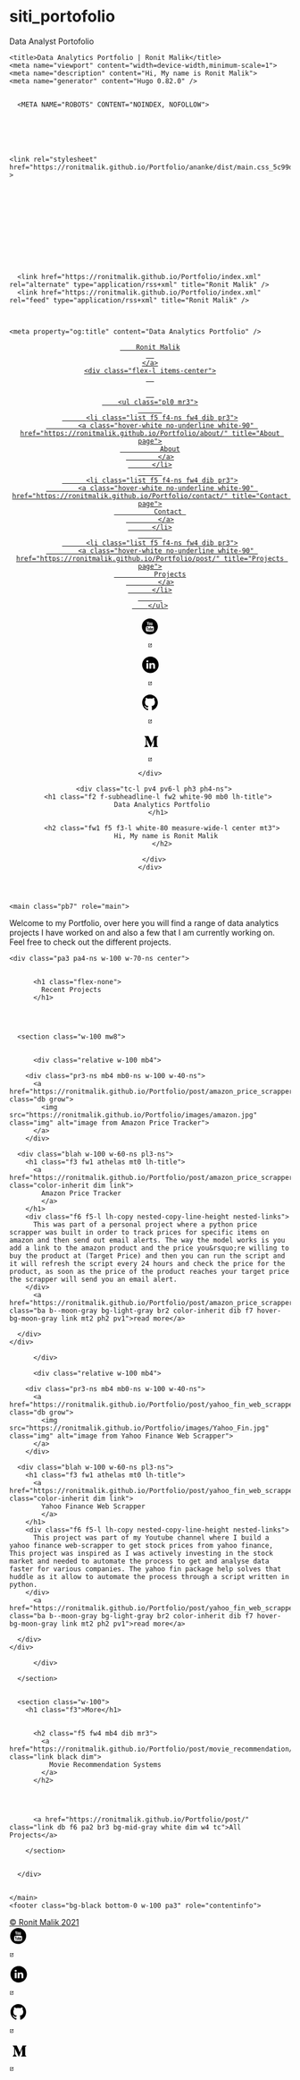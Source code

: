 # siti_portofolio
Data Analyst Portofolio

<!DOCTYPE html>
<html lang="en-us">
  <head>
    <meta charset="utf-8">
    <meta http-equiv="X-UA-Compatible" content="IE=edge,chrome=1">
    
    <title>Data Analytics Portfolio | Ronit Malik</title>
    <meta name="viewport" content="width=device-width,minimum-scale=1">
    <meta name="description" content="Hi, My name is Ronit Malik">
    <meta name="generator" content="Hugo 0.82.0" />
    
    
      <META NAME="ROBOTS" CONTENT="NOINDEX, NOFOLLOW">
    

    

  
  
    <link rel="stylesheet" href="https://ronitmalik.github.io/Portfolio/ananke/dist/main.css_5c99d70a7725bacd4c701e995b969fea.css" >
  




    
      

    

    
    
      <link href="https://ronitmalik.github.io/Portfolio/index.xml" rel="alternate" type="application/rss+xml" title="Ronit Malik" />
      <link href="https://ronitmalik.github.io/Portfolio/index.xml" rel="feed" type="application/rss+xml" title="Ronit Malik" />
      
    
    
    <meta property="og:title" content="Data Analytics Portfolio" />
<meta property="og:description" content="Hi, My name is Ronit Malik" />
<meta property="og:type" content="website" />
<meta property="og:url" content="https://ronitmalik.github.io/Portfolio/" /><meta property="og:site_name" content="Ronit Malik" />

<meta itemprop="name" content="Data Analytics Portfolio">
<meta itemprop="description" content="Hi, My name is Ronit Malik"><meta name="twitter:card" content="summary"/>
<meta name="twitter:title" content="Data Analytics Portfolio"/>
<meta name="twitter:description" content="Hi, My name is Ronit Malik"/>

	
  </head>

  <body class="ma0 avenir bg-near-white">

    

  
  
  <header class="cover bg-top" style="background-image: url('https://ronitmalik.github.io/Portfolio/images/data2.jpg');">
    <div class="bg-black-60">
      <nav class="pv3 ph3 ph4-ns" role="navigation">
  <div class="flex-l justify-between items-center center">
    <a href="https://ronitmalik.github.io/Portfolio/" class="f3 fw2 hover-white no-underline white-90 dib">
      
        Ronit Malik
      
    </a>
    <div class="flex-l items-center">
      

      
        <ul class="pl0 mr3">
          
          <li class="list f5 f4-ns fw4 dib pr3">
            <a class="hover-white no-underline white-90" href="https://ronitmalik.github.io/Portfolio/about/" title="About page">
              About
            </a>
          </li>
          
          <li class="list f5 f4-ns fw4 dib pr3">
            <a class="hover-white no-underline white-90" href="https://ronitmalik.github.io/Portfolio/contact/" title="Contact  page">
              Contact 
            </a>
          </li>
          
          <li class="list f5 f4-ns fw4 dib pr3">
            <a class="hover-white no-underline white-90" href="https://ronitmalik.github.io/Portfolio/post/" title="Projects page">
              Projects
            </a>
          </li>
          
        </ul>
      
      






<a href="https://www.youtube.com/channel/UCg_snN6MEkT6wPRczCup7UQ" target="_blank" class="link-transition youtube link dib z-999 pt3 pt0-l mr1" title="Youtube link" rel="noopener" aria-label="follow on Youtube——Opens in a new window">
  <svg height="32px"  style="enable-background:new 0 0 67 67;" version="1.1" viewBox="0 0 67 67" width="32px" xml:space="preserve" xmlns="http://www.w3.org/2000/svg" xmlns:xlink="http://www.w3.org/1999/xlink"><path d="M42.527,41.34c-0.278,0-0.478,0.078-0.6,0.244  c-0.121,0.156-0.18,0.424-0.18,0.796v0.896h1.543V42.38c0-0.372-0.062-0.64-0.185-0.796C42.989,41.418,42.792,41.34,42.527,41.34z   M36.509,41.309c0.234,0,0.417,0.076,0.544,0.23c0.123,0.155,0.185,0.383,0.185,0.682v4.584c0,0.286-0.053,0.487-0.153,0.611  c-0.1,0.127-0.256,0.189-0.47,0.189c-0.148,0-0.287-0.033-0.421-0.096c-0.135-0.062-0.274-0.171-0.415-0.313v-5.531  c0.119-0.122,0.239-0.213,0.36-0.271C36.26,41.335,36.383,41.309,36.509,41.309z M41.748,44.658v1.672  c0,0.468,0.057,0.792,0.17,0.974c0.118,0.181,0.313,0.269,0.592,0.269c0.289,0,0.491-0.076,0.606-0.229  c0.114-0.153,0.175-0.489,0.175-1.013v-0.405h1.795v0.456c0,0.911-0.217,1.596-0.657,2.059c-0.435,0.459-1.089,0.687-1.958,0.687  c-0.781,0-1.398-0.242-1.847-0.731c-0.448-0.486-0.676-1.157-0.676-2.014v-3.986c0-0.768,0.249-1.398,0.742-1.882  c0.493-0.484,1.128-0.727,1.911-0.727c0.799,0,1.413,0.225,1.843,0.674c0.429,0.448,0.642,1.093,0.642,1.935v2.264H41.748z   M38.623,48.495c-0.271,0.336-0.669,0.501-1.187,0.501c-0.343,0-0.646-0.062-0.912-0.192c-0.267-0.129-0.519-0.327-0.746-0.601  v0.681h-1.764V36.852h1.764v3.875c0.237-0.27,0.485-0.478,0.748-0.616c0.267-0.143,0.534-0.212,0.805-0.212  c0.554,0,0.975,0.189,1.265,0.565c0.294,0.379,0.438,0.933,0.438,1.66v4.926C39.034,47.678,38.897,48.159,38.623,48.495z   M30.958,48.884v-0.976c-0.325,0.361-0.658,0.636-1.009,0.822c-0.349,0.191-0.686,0.282-1.014,0.282  c-0.405,0-0.705-0.129-0.913-0.396c-0.201-0.266-0.305-0.658-0.305-1.189v-7.422h1.744v6.809c0,0.211,0.037,0.362,0.107,0.457  c0.077,0.095,0.196,0.141,0.358,0.141c0.128,0,0.292-0.062,0.488-0.188c0.197-0.125,0.375-0.283,0.542-0.475v-6.744h1.744v8.878  H30.958z M24.916,38.6v10.284h-1.968V38.6h-2.034v-1.748h6.036V38.6H24.916z M32.994,32.978c0-0.001,12.08,0.018,13.514,1.45  c1.439,1.435,1.455,8.514,1.455,8.555c0,0-0.012,7.117-1.455,8.556C45.074,52.969,32.994,53,32.994,53s-12.079-0.031-13.516-1.462  c-1.438-1.435-1.441-8.502-1.441-8.556c0-0.041,0.004-7.12,1.441-8.555C20.916,32.996,32.994,32.977,32.994,32.978z M42.52,29.255  h-1.966v-1.08c-0.358,0.397-0.736,0.703-1.13,0.909c-0.392,0.208-0.771,0.312-1.14,0.312c-0.458,0-0.797-0.146-1.027-0.437  c-0.229-0.291-0.345-0.727-0.345-1.311v-8.172h1.962v7.497c0,0.231,0.045,0.399,0.127,0.502c0.08,0.104,0.216,0.156,0.399,0.156  c0.143,0,0.327-0.069,0.548-0.206c0.22-0.137,0.423-0.312,0.605-0.527v-7.422h1.966V29.255z M31.847,27.588  c0.139,0.147,0.339,0.219,0.6,0.219c0.266,0,0.476-0.075,0.634-0.223c0.157-0.152,0.235-0.358,0.235-0.618v-5.327  c0-0.214-0.08-0.387-0.241-0.519c-0.16-0.131-0.37-0.196-0.628-0.196c-0.241,0-0.435,0.065-0.586,0.196  c-0.148,0.132-0.225,0.305-0.225,0.519v5.327C31.636,27.233,31.708,27.439,31.847,27.588z M30.408,19.903  c0.528-0.449,1.241-0.674,2.132-0.674c0.812,0,1.48,0.237,2.001,0.711c0.517,0.473,0.777,1.083,0.777,1.828v5.051  c0,0.836-0.255,1.491-0.762,1.968c-0.513,0.476-1.212,0.714-2.106,0.714c-0.858,0-1.547-0.246-2.064-0.736  c-0.513-0.492-0.772-1.152-0.772-1.983v-5.068C29.613,20.954,29.877,20.351,30.408,19.903z M24.262,16h-2.229l2.634,8.003v5.252  h2.213v-5.5L29.454,16h-2.25l-1.366,5.298h-0.139L24.262,16z M33,64C16.432,64,3,50.569,3,34S16.432,4,33,4s30,13.431,30,30  S49.568,64,33,64z" style="fill-rule:evenodd;clip-rule:evenodd;fill:;"/></svg>

<span class="new-window"><svg  height="8px"  style="enable-background:new 0 0 1000 1000;" version="1.1" viewBox="0 0 1000 1000" width="8px" xml:space="preserve" xmlns="http://www.w3.org/2000/svg" xmlns:xlink="http://www.w3.org/1999/xlink" >
<path d="M598 128h298v298h-86v-152l-418 418-60-60 418-418h-152v-86zM810 810v-298h86v298c0 46-40 86-86 86h-596c-48 0-86-40-86-86v-596c0-46 38-86 86-86h298v86h-298v596h596z" style="fill-rule:evenodd;clip-rule:evenodd;fill:;"/>
</svg>
</span></a>


<a href="https://uk.linkedin.com/in/ronitmalik" target="_blank" class="link-transition linkedin link dib z-999 pt3 pt0-l mr1" title="LinkedIn link" rel="noopener" aria-label="follow on LinkedIn——Opens in a new window">
  <svg  height="32px"  style="enable-background:new 0 0 65 65;" version="1.1" viewBox="0 0 65 65" width="32px" xml:space="preserve" xmlns="http://www.w3.org/2000/svg" xmlns:xlink="http://www.w3.org/1999/xlink">
  <path d="M50.837,48.137V36.425c0-6.275-3.35-9.195-7.816-9.195  c-3.604,0-5.219,1.983-6.119,3.374V27.71h-6.79c0.09,1.917,0,20.427,0,20.427h6.79V36.729c0-0.609,0.044-1.219,0.224-1.655  c0.49-1.22,1.607-2.483,3.482-2.483c2.458,0,3.44,1.873,3.44,4.618v10.929H50.837z M22.959,24.922c2.367,0,3.842-1.57,3.842-3.531  c-0.044-2.003-1.475-3.528-3.797-3.528s-3.841,1.524-3.841,3.528c0,1.961,1.474,3.531,3.753,3.531H22.959z M34,64  C17.432,64,4,50.568,4,34C4,17.431,17.432,4,34,4s30,13.431,30,30C64,50.568,50.568,64,34,64z M26.354,48.137V27.71h-6.789v20.427  H26.354z" style="fill-rule:evenodd;clip-rule:evenodd;fill:;"/>
</svg>

<span class="new-window"><svg  height="8px"  style="enable-background:new 0 0 1000 1000;" version="1.1" viewBox="0 0 1000 1000" width="8px" xml:space="preserve" xmlns="http://www.w3.org/2000/svg" xmlns:xlink="http://www.w3.org/1999/xlink" >
<path d="M598 128h298v298h-86v-152l-418 418-60-60 418-418h-152v-86zM810 810v-298h86v298c0 46-40 86-86 86h-596c-48 0-86-40-86-86v-596c0-46 38-86 86-86h298v86h-298v596h596z" style="fill-rule:evenodd;clip-rule:evenodd;fill:;"/>
</svg>
</span></a>


<a href="https://github.com/RonitMalik" target="_blank" class="link-transition github link dib z-999 pt3 pt0-l mr1" title="Github link" rel="noopener" aria-label="follow on Github——Opens in a new window">
  <svg  height="32px"  style="enable-background:new 0 0 512 512;" version="1.1" viewBox="0 0 512 512" width="32px" xml:space="preserve" xmlns="http://www.w3.org/2000/svg" xmlns:xlink="http://www.w3.org/1999/xlink" >
  <path d="M256,32C132.3,32,32,134.8,32,261.7c0,101.5,64.2,187.5,153.2,217.9c11.2,2.1,15.3-5,15.3-11.1   c0-5.5-0.2-19.9-0.3-39.1c-62.3,13.9-75.5-30.8-75.5-30.8c-10.2-26.5-24.9-33.6-24.9-33.6c-20.3-14.3,1.5-14,1.5-14   c22.5,1.6,34.3,23.7,34.3,23.7c20,35.1,52.4,25,65.2,19.1c2-14.8,7.8-25,14.2-30.7c-49.7-5.8-102-25.5-102-113.5   c0-25.1,8.7-45.6,23-61.6c-2.3-5.8-10-29.2,2.2-60.8c0,0,18.8-6.2,61.6,23.5c17.9-5.1,37-7.6,56.1-7.7c19,0.1,38.2,2.6,56.1,7.7   c42.8-29.7,61.5-23.5,61.5-23.5c12.2,31.6,4.5,55,2.2,60.8c14.3,16.1,23,36.6,23,61.6c0,88.2-52.4,107.6-102.3,113.3   c8,7.1,15.2,21.1,15.2,42.5c0,30.7-0.3,55.5-0.3,63c0,6.1,4,13.3,15.4,11C415.9,449.1,480,363.1,480,261.7   C480,134.8,379.7,32,256,32z"/>
</svg>

<span class="new-window"><svg  height="8px"  style="enable-background:new 0 0 1000 1000;" version="1.1" viewBox="0 0 1000 1000" width="8px" xml:space="preserve" xmlns="http://www.w3.org/2000/svg" xmlns:xlink="http://www.w3.org/1999/xlink" >
<path d="M598 128h298v298h-86v-152l-418 418-60-60 418-418h-152v-86zM810 810v-298h86v298c0 46-40 86-86 86h-596c-48 0-86-40-86-86v-596c0-46 38-86 86-86h298v86h-298v596h596z" style="fill-rule:evenodd;clip-rule:evenodd;fill:;"/>
</svg>
</span></a>




<a href="https://ronit-malik.medium.com/" target="_blank" class="link-transition medium link dib z-999 pt3 pt0-l mr1" title="Medium link" rel="noopener" aria-label="follow on Medium——Opens in a new window">
  <svg  height="32px"  style="enable-background:new 0 0 170 170;" version="1.1" viewBox="0 0 170 170" width="32px" xml:space="preserve" xmlns="http://www.w3.org/2000/svg" xmlns:xlink="http://www.w3.org/1999/xlink" >
<path d="M46.5340803,65.2157554 C46.6968378,63.6076572 46.0836,62.018231 44.8828198,60.93592 L32.6512605,46.2010582 L32.6512605,44 L70.6302521,44 L99.9859944,108.380952 L125.794585,44 L162,44 L162,46.2010582 L151.542017,56.2281011 C150.640424,56.9153477 150.193188,58.0448862 150.380019,59.1628454 L150.380019,132.837155 C150.193188,133.955114 150.640424,135.084652 151.542017,135.771899 L161.755369,145.798942 L161.755369,148 L110.38282,148 L110.38282,145.798942 L120.963119,135.527337 C122.002801,134.487948 122.002801,134.182246 122.002801,132.592593 L122.002801,73.0417402 L92.585901,147.755438 L88.6106443,147.755438 L54.3622782,73.0417402 L54.3622782,123.115814 C54.0767278,125.221069 54.7759199,127.3406 56.2581699,128.863022 L70.0186741,145.55438 L70.0186741,147.755438 L31,147.755438 L31,145.55438 L44.7605042,128.863022 C46.2319621,127.338076 46.8903838,125.204485 46.5340803,123.115814 L46.5340803,65.2157554 Z" style="fill-rule:evenodd;clip-rule:evenodd;fill:;"/>
</svg>

<span class="new-window"><svg  height="8px"  style="enable-background:new 0 0 1000 1000;" version="1.1" viewBox="0 0 1000 1000" width="8px" xml:space="preserve" xmlns="http://www.w3.org/2000/svg" xmlns:xlink="http://www.w3.org/1999/xlink" >
<path d="M598 128h298v298h-86v-152l-418 418-60-60 418-418h-152v-86zM810 810v-298h86v298c0 46-40 86-86 86h-596c-48 0-86-40-86-86v-596c0-46 38-86 86-86h298v86h-298v596h596z" style="fill-rule:evenodd;clip-rule:evenodd;fill:;"/>
</svg>
</span></a>





    </div>
  </div>
</nav>

      <div class="tc-l pv4 pv6-l ph3 ph4-ns">
        <h1 class="f2 f-subheadline-l fw2 white-90 mb0 lh-title">
          Data Analytics Portfolio
        </h1>
        
          <h2 class="fw1 f5 f3-l white-80 measure-wide-l center mt3">
            Hi, My name is Ronit Malik
          </h2>
        
      </div>
    </div>
  </header>


    <main class="pb7" role="main">
      

  <article class="cf ph3 ph5-l pv3 pv4-l f4 tc-l center measure-wide lh-copy mid-gray">
    <p>Welcome to my Portfolio, over here you will find a range of data analytics projects
I have worked on and also a few that I am currently working on. Feel free to check out the different projects.</p>

  </article>
  
  
  
  
  
  
  
    
    

    <div class="pa3 pa4-ns w-100 w-70-ns center">
      
       
          <h1 class="flex-none">
            Recent Projects
          </h1>
        

      

      <section class="w-100 mw8">
        
        
          <div class="relative w-100 mb4">
            
<article class="bb b--black-10">
  <div class="db pv4 ph3 ph0-l no-underline dark-gray">
    <div class="flex flex-column flex-row-ns">
      
          
        
        <div class="pr3-ns mb4 mb0-ns w-100 w-40-ns">
          <a href="https://ronitmalik.github.io/Portfolio/post/amazon_price_scrapper/" class="db grow">
            <img src="https://ronitmalik.github.io/Portfolio/images/amazon.jpg" class="img" alt="image from Amazon Price Tracker">
          </a>
        </div>
      
      <div class="blah w-100 w-60-ns pl3-ns">
        <h1 class="f3 fw1 athelas mt0 lh-title">
          <a href="https://ronitmalik.github.io/Portfolio/post/amazon_price_scrapper/" class="color-inherit dim link">
            Amazon Price Tracker
            </a>
        </h1>
        <div class="f6 f5-l lh-copy nested-copy-line-height nested-links">
          This was part of a personal project where a python price scrapper was built in order to track prices for specific items on amazon and then send out email alerts. The way the model works is you add a link to the amazon product and the price you&rsquo;re willing to buy the product at (Target Price) and then you can run the script and it will refresh the script every 24 hours and check the price for the product, as soon as the price of the product reaches your target price the scrapper will send you an email alert.
        </div>
          <a href="https://ronitmalik.github.io/Portfolio/post/amazon_price_scrapper/" class="ba b--moon-gray bg-light-gray br2 color-inherit dib f7 hover-bg-moon-gray link mt2 ph2 pv1">read more</a>
        
      </div>
    </div>
  </div>
</article>

          </div>
        
          <div class="relative w-100 mb4">
            
<article class="bb b--black-10">
  <div class="db pv4 ph3 ph0-l no-underline dark-gray">
    <div class="flex flex-column flex-row-ns">
      
          
        
        <div class="pr3-ns mb4 mb0-ns w-100 w-40-ns">
          <a href="https://ronitmalik.github.io/Portfolio/post/yahoo_fin_web_scrapper/" class="db grow">
            <img src="https://ronitmalik.github.io/Portfolio/images/Yahoo_Fin.jpg" class="img" alt="image from Yahoo Finance Web Scrapper">
          </a>
        </div>
      
      <div class="blah w-100 w-60-ns pl3-ns">
        <h1 class="f3 fw1 athelas mt0 lh-title">
          <a href="https://ronitmalik.github.io/Portfolio/post/yahoo_fin_web_scrapper/" class="color-inherit dim link">
            Yahoo Finance Web Scrapper
            </a>
        </h1>
        <div class="f6 f5-l lh-copy nested-copy-line-height nested-links">
          This project was part of my Youtube channel where I build a yahoo finance web-scrapper to get stock prices from yahoo finance, This project was inspired as I was actively investing in the stock market and needed to automate the process to get and analyse data faster for various companies. The yahoo fin package help solves that huddle as it allow to automate the process through a script written in python.
        </div>
          <a href="https://ronitmalik.github.io/Portfolio/post/yahoo_fin_web_scrapper/" class="ba b--moon-gray bg-light-gray br2 color-inherit dib f7 hover-bg-moon-gray link mt2 ph2 pv1">read more</a>
        
      </div>
    </div>
  </div>
</article>

          </div>
        
      </section>

      
      <section class="w-100">
        <h1 class="f3">More</h1>
        
        
          <h2 class="f5 fw4 mb4 dib mr3">
            <a href="https://ronitmalik.github.io/Portfolio/post/movie_recommendation/" class="link black dim">
              Movie Recommendation Systems
            </a>
          </h2>
        

        
        
          <a href="https://ronitmalik.github.io/Portfolio/post/" class="link db f6 pa2 br3 bg-mid-gray white dim w4 tc">All Projects</a>
        
        </section>
      

      </div>
  

    </main>
    <footer class="bg-black bottom-0 w-100 pa3" role="contentinfo">
  <div class="flex justify-between">
  <a class="f4 fw4 hover-white no-underline white-70 dn dib-ns pv2 ph3" href="https://ronitmalik.github.io/Portfolio/" >
    &copy;  Ronit Malik 2021 
  </a>
    <div>






<a href="https://www.youtube.com/channel/UCg_snN6MEkT6wPRczCup7UQ" target="_blank" class="link-transition youtube link dib z-999 pt3 pt0-l mr1" title="Youtube link" rel="noopener" aria-label="follow on Youtube——Opens in a new window">
  <svg height="32px"  style="enable-background:new 0 0 67 67;" version="1.1" viewBox="0 0 67 67" width="32px" xml:space="preserve" xmlns="http://www.w3.org/2000/svg" xmlns:xlink="http://www.w3.org/1999/xlink"><path d="M42.527,41.34c-0.278,0-0.478,0.078-0.6,0.244  c-0.121,0.156-0.18,0.424-0.18,0.796v0.896h1.543V42.38c0-0.372-0.062-0.64-0.185-0.796C42.989,41.418,42.792,41.34,42.527,41.34z   M36.509,41.309c0.234,0,0.417,0.076,0.544,0.23c0.123,0.155,0.185,0.383,0.185,0.682v4.584c0,0.286-0.053,0.487-0.153,0.611  c-0.1,0.127-0.256,0.189-0.47,0.189c-0.148,0-0.287-0.033-0.421-0.096c-0.135-0.062-0.274-0.171-0.415-0.313v-5.531  c0.119-0.122,0.239-0.213,0.36-0.271C36.26,41.335,36.383,41.309,36.509,41.309z M41.748,44.658v1.672  c0,0.468,0.057,0.792,0.17,0.974c0.118,0.181,0.313,0.269,0.592,0.269c0.289,0,0.491-0.076,0.606-0.229  c0.114-0.153,0.175-0.489,0.175-1.013v-0.405h1.795v0.456c0,0.911-0.217,1.596-0.657,2.059c-0.435,0.459-1.089,0.687-1.958,0.687  c-0.781,0-1.398-0.242-1.847-0.731c-0.448-0.486-0.676-1.157-0.676-2.014v-3.986c0-0.768,0.249-1.398,0.742-1.882  c0.493-0.484,1.128-0.727,1.911-0.727c0.799,0,1.413,0.225,1.843,0.674c0.429,0.448,0.642,1.093,0.642,1.935v2.264H41.748z   M38.623,48.495c-0.271,0.336-0.669,0.501-1.187,0.501c-0.343,0-0.646-0.062-0.912-0.192c-0.267-0.129-0.519-0.327-0.746-0.601  v0.681h-1.764V36.852h1.764v3.875c0.237-0.27,0.485-0.478,0.748-0.616c0.267-0.143,0.534-0.212,0.805-0.212  c0.554,0,0.975,0.189,1.265,0.565c0.294,0.379,0.438,0.933,0.438,1.66v4.926C39.034,47.678,38.897,48.159,38.623,48.495z   M30.958,48.884v-0.976c-0.325,0.361-0.658,0.636-1.009,0.822c-0.349,0.191-0.686,0.282-1.014,0.282  c-0.405,0-0.705-0.129-0.913-0.396c-0.201-0.266-0.305-0.658-0.305-1.189v-7.422h1.744v6.809c0,0.211,0.037,0.362,0.107,0.457  c0.077,0.095,0.196,0.141,0.358,0.141c0.128,0,0.292-0.062,0.488-0.188c0.197-0.125,0.375-0.283,0.542-0.475v-6.744h1.744v8.878  H30.958z M24.916,38.6v10.284h-1.968V38.6h-2.034v-1.748h6.036V38.6H24.916z M32.994,32.978c0-0.001,12.08,0.018,13.514,1.45  c1.439,1.435,1.455,8.514,1.455,8.555c0,0-0.012,7.117-1.455,8.556C45.074,52.969,32.994,53,32.994,53s-12.079-0.031-13.516-1.462  c-1.438-1.435-1.441-8.502-1.441-8.556c0-0.041,0.004-7.12,1.441-8.555C20.916,32.996,32.994,32.977,32.994,32.978z M42.52,29.255  h-1.966v-1.08c-0.358,0.397-0.736,0.703-1.13,0.909c-0.392,0.208-0.771,0.312-1.14,0.312c-0.458,0-0.797-0.146-1.027-0.437  c-0.229-0.291-0.345-0.727-0.345-1.311v-8.172h1.962v7.497c0,0.231,0.045,0.399,0.127,0.502c0.08,0.104,0.216,0.156,0.399,0.156  c0.143,0,0.327-0.069,0.548-0.206c0.22-0.137,0.423-0.312,0.605-0.527v-7.422h1.966V29.255z M31.847,27.588  c0.139,0.147,0.339,0.219,0.6,0.219c0.266,0,0.476-0.075,0.634-0.223c0.157-0.152,0.235-0.358,0.235-0.618v-5.327  c0-0.214-0.08-0.387-0.241-0.519c-0.16-0.131-0.37-0.196-0.628-0.196c-0.241,0-0.435,0.065-0.586,0.196  c-0.148,0.132-0.225,0.305-0.225,0.519v5.327C31.636,27.233,31.708,27.439,31.847,27.588z M30.408,19.903  c0.528-0.449,1.241-0.674,2.132-0.674c0.812,0,1.48,0.237,2.001,0.711c0.517,0.473,0.777,1.083,0.777,1.828v5.051  c0,0.836-0.255,1.491-0.762,1.968c-0.513,0.476-1.212,0.714-2.106,0.714c-0.858,0-1.547-0.246-2.064-0.736  c-0.513-0.492-0.772-1.152-0.772-1.983v-5.068C29.613,20.954,29.877,20.351,30.408,19.903z M24.262,16h-2.229l2.634,8.003v5.252  h2.213v-5.5L29.454,16h-2.25l-1.366,5.298h-0.139L24.262,16z M33,64C16.432,64,3,50.569,3,34S16.432,4,33,4s30,13.431,30,30  S49.568,64,33,64z" style="fill-rule:evenodd;clip-rule:evenodd;fill:;"/></svg>

<span class="new-window"><svg  height="8px"  style="enable-background:new 0 0 1000 1000;" version="1.1" viewBox="0 0 1000 1000" width="8px" xml:space="preserve" xmlns="http://www.w3.org/2000/svg" xmlns:xlink="http://www.w3.org/1999/xlink" >
<path d="M598 128h298v298h-86v-152l-418 418-60-60 418-418h-152v-86zM810 810v-298h86v298c0 46-40 86-86 86h-596c-48 0-86-40-86-86v-596c0-46 38-86 86-86h298v86h-298v596h596z" style="fill-rule:evenodd;clip-rule:evenodd;fill:;"/>
</svg>
</span></a>


<a href="https://uk.linkedin.com/in/ronitmalik" target="_blank" class="link-transition linkedin link dib z-999 pt3 pt0-l mr1" title="LinkedIn link" rel="noopener" aria-label="follow on LinkedIn——Opens in a new window">
  <svg  height="32px"  style="enable-background:new 0 0 65 65;" version="1.1" viewBox="0 0 65 65" width="32px" xml:space="preserve" xmlns="http://www.w3.org/2000/svg" xmlns:xlink="http://www.w3.org/1999/xlink">
  <path d="M50.837,48.137V36.425c0-6.275-3.35-9.195-7.816-9.195  c-3.604,0-5.219,1.983-6.119,3.374V27.71h-6.79c0.09,1.917,0,20.427,0,20.427h6.79V36.729c0-0.609,0.044-1.219,0.224-1.655  c0.49-1.22,1.607-2.483,3.482-2.483c2.458,0,3.44,1.873,3.44,4.618v10.929H50.837z M22.959,24.922c2.367,0,3.842-1.57,3.842-3.531  c-0.044-2.003-1.475-3.528-3.797-3.528s-3.841,1.524-3.841,3.528c0,1.961,1.474,3.531,3.753,3.531H22.959z M34,64  C17.432,64,4,50.568,4,34C4,17.431,17.432,4,34,4s30,13.431,30,30C64,50.568,50.568,64,34,64z M26.354,48.137V27.71h-6.789v20.427  H26.354z" style="fill-rule:evenodd;clip-rule:evenodd;fill:;"/>
</svg>

<span class="new-window"><svg  height="8px"  style="enable-background:new 0 0 1000 1000;" version="1.1" viewBox="0 0 1000 1000" width="8px" xml:space="preserve" xmlns="http://www.w3.org/2000/svg" xmlns:xlink="http://www.w3.org/1999/xlink" >
<path d="M598 128h298v298h-86v-152l-418 418-60-60 418-418h-152v-86zM810 810v-298h86v298c0 46-40 86-86 86h-596c-48 0-86-40-86-86v-596c0-46 38-86 86-86h298v86h-298v596h596z" style="fill-rule:evenodd;clip-rule:evenodd;fill:;"/>
</svg>
</span></a>


<a href="https://github.com/RonitMalik" target="_blank" class="link-transition github link dib z-999 pt3 pt0-l mr1" title="Github link" rel="noopener" aria-label="follow on Github——Opens in a new window">
  <svg  height="32px"  style="enable-background:new 0 0 512 512;" version="1.1" viewBox="0 0 512 512" width="32px" xml:space="preserve" xmlns="http://www.w3.org/2000/svg" xmlns:xlink="http://www.w3.org/1999/xlink" >
  <path d="M256,32C132.3,32,32,134.8,32,261.7c0,101.5,64.2,187.5,153.2,217.9c11.2,2.1,15.3-5,15.3-11.1   c0-5.5-0.2-19.9-0.3-39.1c-62.3,13.9-75.5-30.8-75.5-30.8c-10.2-26.5-24.9-33.6-24.9-33.6c-20.3-14.3,1.5-14,1.5-14   c22.5,1.6,34.3,23.7,34.3,23.7c20,35.1,52.4,25,65.2,19.1c2-14.8,7.8-25,14.2-30.7c-49.7-5.8-102-25.5-102-113.5   c0-25.1,8.7-45.6,23-61.6c-2.3-5.8-10-29.2,2.2-60.8c0,0,18.8-6.2,61.6,23.5c17.9-5.1,37-7.6,56.1-7.7c19,0.1,38.2,2.6,56.1,7.7   c42.8-29.7,61.5-23.5,61.5-23.5c12.2,31.6,4.5,55,2.2,60.8c14.3,16.1,23,36.6,23,61.6c0,88.2-52.4,107.6-102.3,113.3   c8,7.1,15.2,21.1,15.2,42.5c0,30.7-0.3,55.5-0.3,63c0,6.1,4,13.3,15.4,11C415.9,449.1,480,363.1,480,261.7   C480,134.8,379.7,32,256,32z"/>
</svg>

<span class="new-window"><svg  height="8px"  style="enable-background:new 0 0 1000 1000;" version="1.1" viewBox="0 0 1000 1000" width="8px" xml:space="preserve" xmlns="http://www.w3.org/2000/svg" xmlns:xlink="http://www.w3.org/1999/xlink" >
<path d="M598 128h298v298h-86v-152l-418 418-60-60 418-418h-152v-86zM810 810v-298h86v298c0 46-40 86-86 86h-596c-48 0-86-40-86-86v-596c0-46 38-86 86-86h298v86h-298v596h596z" style="fill-rule:evenodd;clip-rule:evenodd;fill:;"/>
</svg>
</span></a>




<a href="https://ronit-malik.medium.com/" target="_blank" class="link-transition medium link dib z-999 pt3 pt0-l mr1" title="Medium link" rel="noopener" aria-label="follow on Medium——Opens in a new window">
  <svg  height="32px"  style="enable-background:new 0 0 170 170;" version="1.1" viewBox="0 0 170 170" width="32px" xml:space="preserve" xmlns="http://www.w3.org/2000/svg" xmlns:xlink="http://www.w3.org/1999/xlink" >
<path d="M46.5340803,65.2157554 C46.6968378,63.6076572 46.0836,62.018231 44.8828198,60.93592 L32.6512605,46.2010582 L32.6512605,44 L70.6302521,44 L99.9859944,108.380952 L125.794585,44 L162,44 L162,46.2010582 L151.542017,56.2281011 C150.640424,56.9153477 150.193188,58.0448862 150.380019,59.1628454 L150.380019,132.837155 C150.193188,133.955114 150.640424,135.084652 151.542017,135.771899 L161.755369,145.798942 L161.755369,148 L110.38282,148 L110.38282,145.798942 L120.963119,135.527337 C122.002801,134.487948 122.002801,134.182246 122.002801,132.592593 L122.002801,73.0417402 L92.585901,147.755438 L88.6106443,147.755438 L54.3622782,73.0417402 L54.3622782,123.115814 C54.0767278,125.221069 54.7759199,127.3406 56.2581699,128.863022 L70.0186741,145.55438 L70.0186741,147.755438 L31,147.755438 L31,145.55438 L44.7605042,128.863022 C46.2319621,127.338076 46.8903838,125.204485 46.5340803,123.115814 L46.5340803,65.2157554 Z" style="fill-rule:evenodd;clip-rule:evenodd;fill:;"/>
</svg>

<span class="new-window"><svg  height="8px"  style="enable-background:new 0 0 1000 1000;" version="1.1" viewBox="0 0 1000 1000" width="8px" xml:space="preserve" xmlns="http://www.w3.org/2000/svg" xmlns:xlink="http://www.w3.org/1999/xlink" >
<path d="M598 128h298v298h-86v-152l-418 418-60-60 418-418h-152v-86zM810 810v-298h86v298c0 46-40 86-86 86h-596c-48 0-86-40-86-86v-596c0-46 38-86 86-86h298v86h-298v596h596z" style="fill-rule:evenodd;clip-rule:evenodd;fill:;"/>
</svg>
</span></a>




</div>
  </div>
</footer>

  </body>
</html>
